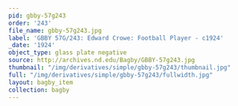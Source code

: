 ```yaml
---
pid: gbby-57g243
order: '243'
file_name: gbby-57g243.jpg
label: 'GBBY 57G/243: Edward Crowe: Football Player - c1924'
_date: '1924'
object_type: glass plate negative
source: http://archives.nd.edu/Bagby/GBBY-57g243.jpg
thumbnail: "/img/derivatives/simple/gbby-57g243/thumbnail.jpg"
full: "/img/derivatives/simple/gbby-57g243/fullwidth.jpg"
layout: bagby_item
collection: bagby
---
```

